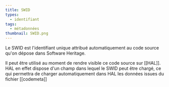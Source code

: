 ```yaml
---
title: SWID
types:
  - identifiant
tags:
  - métadonnées
thumbnail: SWID.png
---
```


Le SWID est l'identifiant unique attribué automatiquement au code source qu'on dépose dans Software Heritage. 

Il peut être utilisé au moment de rendre visible ce code source sur [[HAL]]. HAL en effet dispose d'un champ dans lequel le SWID peut être chargé, ce qui permettra de charger automatiquement dans HAL les données issues du fichier [[codemeta]]
